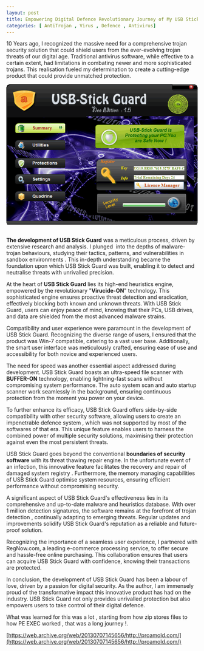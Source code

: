 ```yaml
---
layout: post
title: Empowering Digital Defence Revolutionary Journey of My USB Stick Guard (2012)
categories: [ AntiTrojan , Virus , Defence , Antivirus]
---
```


10 Years ago, I recognized the massive need for a comprehensive trojan security solution that could shield users from the ever-evolving trojan threats of our digital age. Traditional antivirus software, while effective to a certain extent, had limitations in combating newer and more sophisticated trojans. This realisation fueled my determination to create a cutting-edge product that could provide unmatched protection.

![](/images/usb_stick_guard.png) 


##
**The development of USB Stick Guard** was a meticulous process, driven by extensive research and analysis. I plunged  into the depths of malware-trojan behaviours, studying their tactics, patterns, and vulnerabilities in sandbox environments . This in-depth understanding became the foundation upon which USB Stick Guard was built, enabling it to detect and neutralise threats with unrivalled precision.

At the heart of **USB Stick Guard** lies its high-end heuristics engine, empowered by the revolutionary "**Virucide-ON**" technology. This sophisticated engine ensures proactive threat detection and eradication, effectively blocking both known and unknown threats. With USB Stick Guard, users can enjoy peace of mind, knowing that their PCs, USB drives, and data are shielded from the most advanced malware strains.

Compatibility and user experience were paramount in the development of USB Stick Guard. Recognizing the diverse range of users, I ensured that the product was Win-7 compatible, catering to a vast user base. Additionally, the smart user interface was meticulously crafted, ensuring ease of use and accessibility for both novice and experienced users.

The need for speed was another essential aspect addressed during development. USB Stick Guard boasts an ultra-speed file scanner with **BUFFER-ON** technology, enabling lightning-fast scans without compromising system performance. The auto system scan and auto startup scanner work seamlessly in the background, ensuring continuous protection from the moment you power on your device.

To further enhance its efficacy, USB Stick Guard offers side-by-side compatibility with other security software, allowing users to create an impenetrable defence system , which was not supported by most of the softwares of that era. This unique feature enables users to harness the combined power of multiple security solutions, maximising their protection against even the most persistent threats.

USB Stick Guard goes beyond the conventional **boundaries of security software** with its threat thawing repair engine. In the unfortunate event of an infection, this innovative feature facilitates the recovery and repair of damaged system registry . Furthermore, the memory managing capabilities of USB Stick Guard optimise system resources, ensuring efficient performance without compromising security.

A significant aspect of USB Stick Guard's effectiveness lies in its comprehensive and up-to-date malware and heuristics database. With over 1 million detection signatures, the software remains at the forefront of trojan detection , continually adapting to emerging threats. Regular updates and improvements solidify USB Stick Guard's reputation as a reliable and future-proof solution.

Recognizing the importance of a seamless user experience, I partnered with RegNow.com, a leading e-commerce processing service, to offer secure and hassle-free online purchasing. This collaboration ensures that users can acquire USB Stick Guard with confidence, knowing their transactions are protected.

In conclusion, the development of USB Stick Guard has been a labour of love, driven by a passion for digital security. As the author, I am immensely proud of the transformative impact this innovative product has had on the industry. USB Stick Guard not only provides unrivalled protection but also empowers users to take control of their digital defence.

What was learned for this was a lot , starting from how zip stores files to how PE EXEC worked , that was a long journey !.

[https://web.archive.org/web/20130707145656/http://proamold.com/](https://web.archive.org/web/20130707145656/http://proamold.com/)
